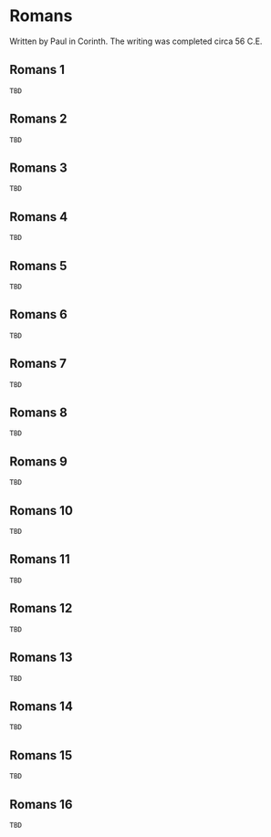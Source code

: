 # Romans

Written by Paul in Corinth. The writing was completed circa 56 C.E.

## Romans 1

```
TBD
```


## Romans 2

```
TBD
```


## Romans 3

```
TBD
```


## Romans 4

```
TBD
```


## Romans 5

```
TBD
```


## Romans 6

```
TBD
```


## Romans 7

```
TBD
```


## Romans 8

```
TBD
```


## Romans 9

```
TBD
```


## Romans 10

```
TBD
```


## Romans 11

```
TBD
```


## Romans 12

```
TBD
```


## Romans 13

```
TBD
```


## Romans 14

```
TBD
```


## Romans 15

```
TBD
```


## Romans 16

```
TBD
```


